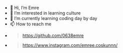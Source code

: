 - 👋 Hi, I’m Emre
- 👀 I’m interested in learning culture
- 🌱 I’m currently learning coding day by day
- 📫 How to reach me 
- > https://github.com/0638emre
- > https://www.instagram.com/emree.coskunnn/
